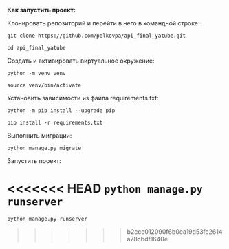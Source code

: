 **Как запустить проект:**

Клонировать репозиторий и перейти в него в командной строке:

`git clone https://github.com/pelkovpa/api_final_yatube.git`

`cd api_final_yatube`

Cоздать и активировать виртуальное окружение:

`python -m venv venv`

`source venv/bin/activate`

Установить зависимости из файла requirements.txt:

`python -m pip install --upgrade pip`

`pip install -r requirements.txt`

Выполнить миграции:

`python manage.py migrate`

Запустить проект:

<<<<<<< HEAD
`python manage.py runserver`
=======
`python manage.py runserver`
>>>>>>> b2cce012090f6b0ea19d53fc2614a78cbdf1640e
